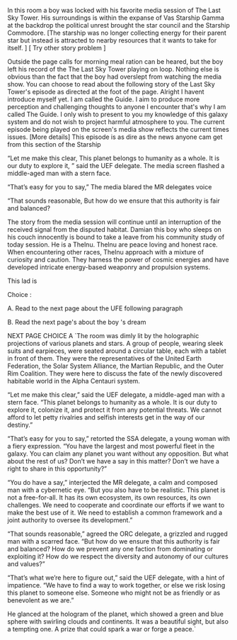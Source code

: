 
In this room a boy was locked with his favorite media session of The Last Sky Tower. His surroundings is within the expanse of Vas Starship Gamma at the backdrop
the political unrest brought the star council and the Starship Commodore. [The starship was no longer collecting energy for their parent star but instead is attracted to nearby resources that it wants to take for itself. ] [ Try other story problem ]

Outside the page calls for morning meal ration can be heared, but the boy left his record of the The Last Sky Tower playing on loop. Nothing else is obvious than the fact that the boy had 
overslept from watching the media show. You can choose to read about the following story of the Last Sky Tower's episode as directed at the foot of the page. Alright I havent introduce myself yet. I am called the Guide. I aim to produce more perception and challenging thoughts to anyone I encounter that's why I am called The Guide. I only wish to present to you my knowledge of this galaxy system and do not wish to project harmful atmosphere to you. The current episode being played on the screen's media show reflects the current times issues. [More details] This episode is as dire as the news anyone cam get from this section of the Starship

“Let me make this clear, This planet belongs to humanity as a whole. It is our duty to explore it, ” said the UEF delegate. The media screen flashed a middle-aged man with a stern face.

“That’s easy for you to say,”  The media blared the MR delegates voice

“That sounds reasonable, But how do we ensure that this authority is fair and balanced?

The story from the media session will continue until an interruption of the received signal from the disputed habitat. Damian this boy who sleeps on his couch innocently is bound to take a leave from his community study of today session. He is a Thelnu. Thelnu are peace loving and honest race. When encountering other races, Thelnu approach with a mixture of curiosity and caution. They harness the power of cosmic energies and have developed intricate energy-based weaponry and propulsion systems. 

This lad is 




Choice :

A. Read to the next page about the UFE following paragraph

B. Read the next page's about the boy 's dream






NEXT PAGE CHOICE A
`The room was dimly lit by the holographic projections of various planets and stars. A group of people, wearing sleek suits and earpieces, were seated around a circular table, each with a tablet in front of them. They were the representatives of the United Earth Federation, the Solar System Alliance, the Martian Republic, and the Outer Rim Coalition. They were here to discuss the fate of the newly discovered habitable world in the Alpha Centauri system.

“Let me make this clear,” said the UEF delegate, a middle-aged man with a stern face. “This planet belongs to humanity as a whole. It is our duty to explore it, colonize it, and protect it from any potential threats. We cannot afford to let petty rivalries and selfish interests get in the way of our destiny.”

“That’s easy for you to say,” retorted the SSA delegate, a young woman with a fiery expression. “You have the largest and most powerful fleet in the galaxy. You can claim any planet you want without any opposition. But what about the rest of us? Don’t we have a say in this matter? Don’t we have a right to share in this opportunity?”

“You do have a say,” interjected the MR delegate, a calm and composed man with a cybernetic eye. “But you also have to be realistic. This planet is not a free-for-all. It has its own ecosystem, its own resources, its own challenges. We need to cooperate and coordinate our efforts if we want to make the best use of it. We need to establish a common framework and a joint authority to oversee its development.”

“That sounds reasonable,” agreed the ORC delegate, a grizzled and rugged man with a scarred face. “But how do we ensure that this authority is fair and balanced? How do we prevent any one faction from dominating or exploiting it? How do we respect the diversity and autonomy of our cultures and values?”

“That’s what we’re here to figure out,” said the UEF delegate, with a hint of impatience. “We have to find a way to work together, or else we risk losing this planet to someone else. Someone who might not be as friendly or as benevolent as we are.”

He glanced at the hologram of the planet, which showed a green and blue sphere with swirling clouds and continents. It was a beautiful sight, but also a tempting one. A prize that could spark a war or forge a peace.`














